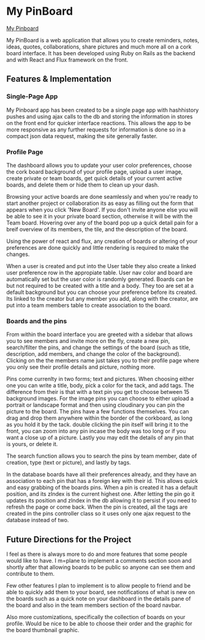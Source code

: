 # My PinBoard

[My Pinboard][mypinboard]

[mypinboard]: http://www.mypinboard.site

My PinBoard is a web application that allows you to create reminders, notes, ideas, quotes, collaborations, share pictures and much more all on a cork board interface. It has been developed using Ruby on Rails as the backend and with React and Flux framework on the front.

## Features & Implementation


### Single-Page App

My Pinboard app has been created to be a single page app with hashhistory pushes and using ajax calls to the db and storing the information in stores on the front end for quicker interface reactions. This allows the app to be more responsive as any further requests for information is done so in a compact json data request, making the site generally faster.


### Profile Page

  The dashboard allows you to update your user color preferences, choose the cork board background of your profile page, upload a user image, create private or team boards, get quick details of your current active boards, and delete them or hide them to clean up your dash.

  Browsing your active boards are done seamlessly and when you're ready to start another project or collaboration its as easy as filling out the form that appears when you click 'New Board'. If you don't invite anyone else you will be able to see it in your private board section, otherwise it will be with the Team board. Hovering over any of the board pop up a quick detail pain for a breif overview of its members, the tile, and the description of the board.

  Using the power of react and flux, any creation of boards or altering of your preferences are done quickly and little rendering is required to make the changes.

  When a user is created and put into the User table they also create a linked user preference row in the appropiate table. User nav color and board are automatically set but the user color is randomly generated.
  Boards can be but not required to be created with a title and a body. They too are set at a default background but you can choose your preference before its created. Its linked to the creator but any member you add, along with the creator, are put into a team members table to create association to the board.


### Boards and the pins

  From within the board interface you are greeted with a sidebar that allows you to see members and invite more on the fly, create a new pin, search/filter the pins, and change the settings of the board (such as title, description, add members, and change the color of the background). Clicking on the the members name just takes you to their profile page where you only see their profile details and picture, nothing more.

  Pins come currenlty in two forms; text and pictures. When choosing either one you can write a title, body, pick a color for the tack, and add tags. The difference from their is that with a text pin you get to choose between 15 background images. For the image pins you can choose to either upload a portrait or landscape format and then using cloudinary you can pin the picture to the board. The pins have a few functions themselves. You can drag and drop them anywhere within the border of the corkboard, as long as you hold it by the tack. double clicking the pin itself will bring it to the front, you can zoom into any pin incase the body was too long or if you want a close up of a picture. Lastly you may edit the details of any pin that is yours, or delete it.

  The search function allows you to search the pins by team member, date of creation, type (text or picture), and lastly by tags.

  In the database boards have all their preferences already, and they have an association to each pin that has a foreign key with their id. This allows quick and easy grabbing of the boards pins. When a pin is created it has a default position, and its zIndex is the current highest one. After letting the pin go it updates its position and zIndex in the db allowing it to persist if you need to refresh the page or come back. When the pin is created, all the tags are created in the pins controller class so it uses only one ajax request to the database instead of two.



## Future Directions for the Project

I feel as there is always more to do and more features that some people would like to have. I m=plane to implement a comments section soon and shortly after that allowing boards to be public so anyone can see them and contribute to them.

Few other features I plan to implement is to allow people to friend and be able to quickly add them to your board, see notifications of what is new on the boards such as a quick note on your dashboard in the details pane of the board and also in the team members section of the board navbar.

Also more customizations, specifically the collection of boards on your profile. Would be nice to be able to choose their order and the graphic for the board thumbnail graphic.
